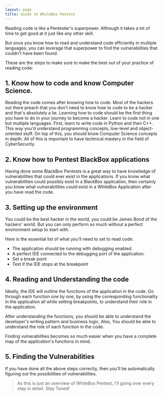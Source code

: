 ```yaml
---
layout: page
title: Guide to WhiteBox Pentest
---
```


Reading code is like a Pentester's superpower. Although it takes a lot of time to get good at it just like any other skill.

But once you know how to read and understand code efficiently in multiple languages, you can leverage that superpower to find the vulnerabilities that couldn't have been found.

These are the steps to make sure to make the best out of your practice of reading code:

## 1. Know how to code and know Computer Science.
Reading the code comes after knowing how to code. Most of the hackers out there preach that you don't need to know how to code to be a hacker and that's absolutely a lie.
Learning how to code should be the first thing you have to do in your journey to become a hacker. Learn to code not in one but multiple languages.
First, learn to write code in Python and then C++. This way you'd understand programming concepts, low-level and object-oriented stuff.
On top of this, you should know Computer Science concepts in depth.
All of this is important to have technical mastery in the field of CyberSecurity.


## 2. Know how to Pentest BlackBox applications
Having done some BlackBox Pentests is a great way to have knowledge of vulnerabilities that could ever exist in the applications.
If you know what vulnerabilities could possibly exist in a BlackBox application, then certainly you know what vulnerabilities could exist in a WhiteBox Application after you have read the code.

## 3. Setting up the environment
You could be the best hacker in the world, you could be James Bond of the hackers' world. But you can only perform so much without a perfect environment setup to start with.

Here is the essential list of what you'll need to set to read code:
- The application should be running with debugging enabled.
- A perfect IDE connected to the debugging port of the application.
- Set a break point
- Test if the IDE stops at the breakpoint

## 4. Reading and Understanding the code
Ideally, the IDE will outline the functions of the application in the code. Go through each function one by one, by using the corresponding functionality in the application all while setting breakpoints, to understand their role in the application.

After understanding the functions, you should be able to understand the developer's writing pattern and business logic. Also, You should be able to understand the role of each function in the code.

Finding vulnerabilities becomes so much easier when you have a complete map of the application's functions in mind.

## 5. Finding the Vulnerabilities
If you have done all the above steps correctly, then you'll be automatically figuring out the possibilities of vulnerabilities.


> As this is just an overview of WhiteBox Pentest, I'll going over every step in detail. Stay Tuned!